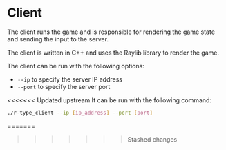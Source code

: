 # Client

The client runs the game and is responsible for rendering the game state and sending the input to the server.

The client is written in C++ and uses the Raylib library to render the game.

The client can be run with the following options:
- `--ip` to specify the server IP address
- `--port` to specify the server port

<<<<<<< Updated upstream
It can be run with the following command:
```bash
./r-type_client --ip [ip_address] --port [port]
```
=======
>>>>>>> Stashed changes
